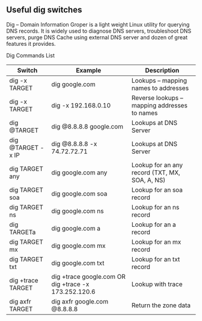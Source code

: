 ## Useful dig switches

Dig – Domain Information Groper is a light weight Linux utility for querying DNS records. 
It is widely used to diagnose DNS servers, troubleshoot DNS servers, purge DNS Cache using external DNS server and dozen of great features it provides.

Dig Commands List

Switch          | Example                | Description
--------------- | ---------------------- | ------------
dig -x TARGET | dig google.com | Lookups – mapping names to addresses
dig -x TARGET | dig -x 192.168.0.10 | Reverse lookups – mapping addresses to names
dig @TARGET | dig @8.8.8.8 google.com | Lookups at DNS Server
dig @TARGET -x IP | dig @8.8.8.8 -x 74.72.72.71 | Lookups at DNS Server
dig TARGET any | dig google.com any | Lookup for an any record (TXT, MX, SOA, A, NS)
dig TARGET soa | dig google.com soa | Lookup for an soa record
dig TARGET ns | dig google.com ns | Lookup for an ns record
dig TARGETa | dig google.com a | Lookup for an a record
dig TARGET mx | dig google.com mx | Lookup for an mx record
dig TARGET txt | dig google.com txt | Lookup for an txt record
dig +trace TARGET | dig +trace google.com  OR dig +trace -x 173.252.120.6 | Lookup with trace
dig axfr TARGET | dig axfr google.com @8.8.8.8 | Return the zone data
  
 
